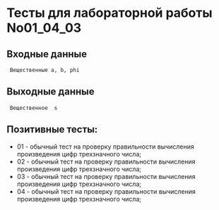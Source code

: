 # Тесты для лабораторной работы No01_04_03
## Входные данные
     Вещественные a, b, phi
## Выходные данные
     Вещественное  s
## Позитивные тесты:
- 01 - обычный тест на проверку правильности вычисления произведения цифр трехзначного числа;
- 02 - обычный тест на проверку правильности вычисления произведения цифр трехзначного числа;
- 03 - обычный тест на проверку правильности вычисления произведения цифр трехзначного числа;
- 04 - обычный тест на проверку правильности вычисления произведения цифр трехзначного числа;
